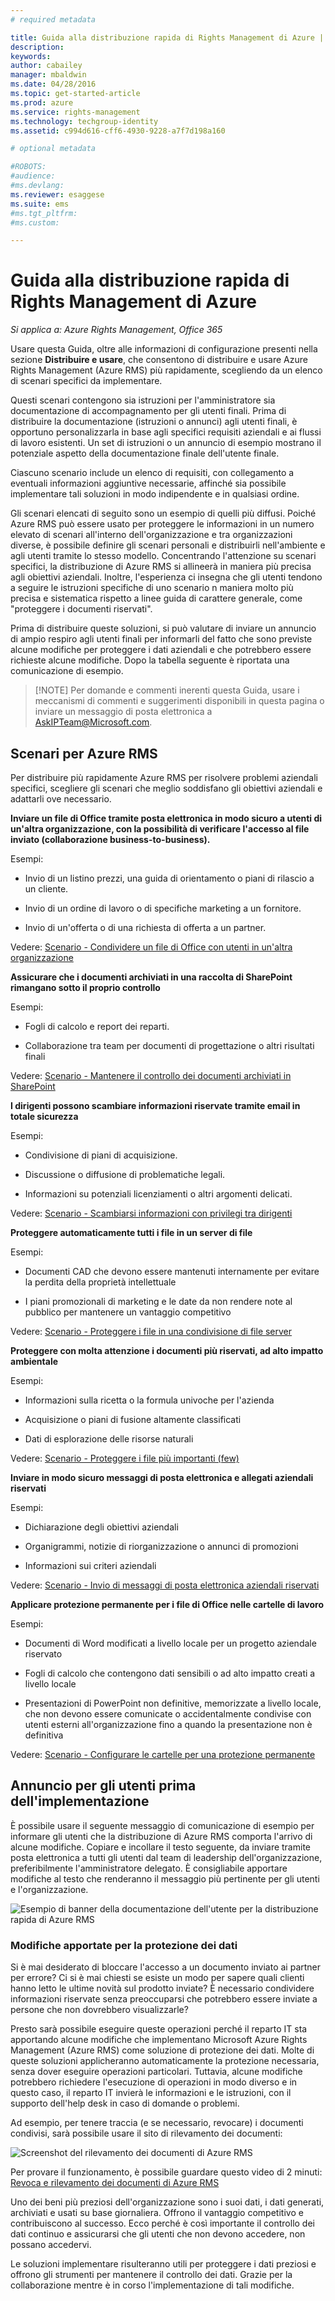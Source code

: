 ```yaml
---
# required metadata

title: Guida alla distribuzione rapida di Rights Management di Azure | Azure RMS
description:
keywords:
author: cabailey
manager: mbaldwin
ms.date: 04/28/2016
ms.topic: get-started-article
ms.prod: azure
ms.service: rights-management
ms.technology: techgroup-identity
ms.assetid: c994d616-cff6-4930-9228-a7f7d198a160

# optional metadata

#ROBOTS:
#audience:
#ms.devlang:
ms.reviewer: esaggese
ms.suite: ems
#ms.tgt_pltfrm:
#ms.custom:

---
```


# Guida alla distribuzione rapida di Rights Management di Azure

*Si applica a: Azure Rights Management, Office 365*

Usare questa Guida, oltre alle informazioni di configurazione presenti nella sezione **Distribuire e usare**, che consentono di distribuire e usare Azure Rights Management (Azure RMS) più rapidamente, scegliendo da un elenco di scenari specifici da implementare.

Questi scenari contengono sia istruzioni per l'amministratore sia documentazione di accompagnamento per gli utenti finali. Prima di distribuire la documentazione (istruzioni o annunci) agli utenti finali, è opportuno personalizzarla in base agli specifici requisiti aziendali e ai flussi di lavoro esistenti. Un set di istruzioni o un annuncio di esempio mostrano il potenziale aspetto della documentazione finale dell'utente finale.

Ciascuno scenario include un elenco di requisiti, con collegamento a eventuali informazioni aggiuntive necessarie, affinché sia possibile implementare tali soluzioni in modo indipendente e in qualsiasi ordine.

Gli scenari elencati di seguito sono un esempio di quelli più diffusi. Poiché Azure RMS può essere usato per proteggere le informazioni in un numero elevato di scenari all'interno dell'organizzazione e tra organizzazioni diverse, è possibile definire gli scenari personali e distribuirli nell'ambiente e agli utenti tramite lo stesso modello. Concentrando l'attenzione su scenari specifici, la distribuzione di Azure RMS si allineerà in maniera più precisa agli obiettivi aziendali. Inoltre, l'esperienza ci insegna che gli utenti tendono a seguire le istruzioni specifiche di uno scenario n maniera molto più precisa e sistematica rispetto a linee guida di carattere generale, come "proteggere i documenti riservati".

Prima di distribuire queste soluzioni, si può valutare di inviare un annuncio di ampio respiro agli utenti finali per informarli del fatto che sono previste alcune modifiche per proteggere i dati aziendali e che potrebbero essere richieste alcune modifiche. Dopo la tabella seguente è riportata una comunicazione di esempio.

> [!NOTE] Per domande e commenti inerenti questa Guida, usare i meccanismi di commenti e suggerimenti disponibili in questa pagina o inviare un messaggio di posta elettronica a [AskIPTeam@Microsoft.com](mailto:%20askipteam@microsoft.com?subject=Rapid%20Deployment%20Guide%20feedback).

## Scenari per Azure RMS
Per distribuire più rapidamente Azure RMS per risolvere problemi aziendali specifici, scegliere gli scenari che meglio soddisfano gli obiettivi aziendali e adattarli ove necessario.



**Inviare un file di Office tramite posta elettronica in modo sicuro a utenti di un'altra organizzazione, con la possibilità di verificare l'accesso al file inviato (collaborazione business-to-business).**

Esempi:

- Invio di un listino prezzi, una guida di orientamento o piani di rilascio a un cliente.

- Invio di un ordine di lavoro o di specifiche marketing a un fornitore.

- Invio di un'offerta o di una richiesta di offerta a un partner.

Vedere: [Scenario - Condividere un file di Office con utenti in un'altra organizzazione](scenario-share-office-file-externally.md)

**Assicurare che i documenti archiviati in una raccolta di SharePoint rimangano sotto il proprio controllo**

Esempi:

- Fogli di calcolo e report dei reparti.

- Collaborazione tra team per documenti di progettazione o altri risultati finali

Vedere: [Scenario - Mantenere il controllo dei documenti archiviati in SharePoint](scenario-sharepoint.md)

**I dirigenti possono scambiare informazioni riservate tramite email in totale sicurezza**

Esempi:

- Condivisione di piani di acquisizione.

- Discussione o diffusione di problematiche legali.

- Informazioni su potenziali licenziamenti o altri argomenti delicati.

Vedere: [Scenario - Scambiarsi informazioni con privilegi tra dirigenti](scenario-executives-email.md)

**Proteggere automaticamente tutti i file in un server di file**

Esempi:

- Documenti CAD che devono essere mantenuti internamente per evitare la perdita della proprietà intellettuale

- I piani promozionali di marketing e le date da non rendere note al pubblico per mantenere un vantaggio competitivo

Vedere: [Scenario - Proteggere i file in una condivisione di file server](scenario-fci.md)

**Proteggere con molta attenzione i documenti più riservati, ad alto impatto ambientale**

Esempi:

- Informazioni sulla ricetta o la formula univoche per l'azienda

- Acquisizione o piani di fusione altamente classificati

- Dati di esplorazione delle risorse naturali

Vedere: [Scenario - Proteggere i file più importanti &#40;few&#41;](scenario-secure-most-valuable-files.md)

**Inviare in modo sicuro messaggi di posta elettronica e allegati aziendali riservati**

Esempi:

- Dichiarazione degli obiettivi aziendali

- Organigrammi, notizie di riorganizzazione o annunci di promozioni

- Informazioni sui criteri aziendali

Vedere: [Scenario - Invio di messaggi di posta elettronica aziendali riservati](scenario-company-confidential-email.md)

**Applicare protezione permanente per i file di Office nelle cartelle di lavoro**

Esempi:

- Documenti di Word modificati a livello locale per un progetto aziendale riservato

- Fogli di calcolo che contengono dati sensibili o ad alto impatto creati a livello locale

- Presentazioni di PowerPoint non definitive, memorizzate a livello locale, che non devono essere comunicate o accidentalmente condivise con utenti esterni all'organizzazione fino a quando la presentazione non è definitiva

Vedere: [Scenario - Configurare le cartelle per una protezione permanente](scenario-work-folders.md)




## Annuncio per gli utenti prima dell'implementazione
È possibile usare il seguente messaggio di comunicazione di esempio per informare gli utenti che la distribuzione di Azure RMS comporta l'arrivo di alcune modifiche. Copiare e incollare il testo seguente, da inviare tramite posta elettronica a tutti gli utenti dal team di leadership dell'organizzazione, preferibilmente l'amministratore delegato. È consigliabile apportare modifiche al testo che renderanno il messaggio più pertinente per gli utenti e l'organizzazione.

![Esempio di banner della documentazione dell'utente per la distribuzione rapida di Azure RMS](../media/AzRMS_ExampleBanner.png)

### Modifiche apportate per la protezione dei dati
Si è mai desiderato di bloccare l'accesso a un documento inviato ai partner per errore? Ci si è mai chiesti se esiste un modo per sapere quali clienti hanno letto le ultime novità sul prodotto inviate? È necessario condividere informazioni riservate senza preoccuparsi che potrebbero essere inviate a persone che non dovrebbero visualizzarle?

Presto sarà possibile eseguire queste operazioni perché il reparto IT sta apportando alcune modifiche che implementano Microsoft Azure Rights Management (Azure RMS) come soluzione di protezione dei dati. Molte di queste soluzioni applicheranno automaticamente la protezione necessaria, senza dover eseguire operazioni particolari. Tuttavia, alcune modifiche potrebbero richiedere l'esecuzione di operazioni in modo diverso e in questo caso, il reparto IT invierà le informazioni e le istruzioni, con il supporto dell'help desk in caso di domande o problemi.

Ad esempio, per tenere traccia (e se necessario, revocare) i documenti condivisi, sarà possibile usare il sito di rilevamento dei documenti:

![Screenshot del rilevamento dei documenti di Azure RMS](../media/AzRMS_Tutorial_5_Screenshots.png)

Per provare il funzionamento, è possibile guardare questo video di 2 minuti: [Revoca e rilevamento dei documenti di Azure RMS](https://channel9.msdn.com/Series/Information-Protection/Azure-RMS-Document-Tracking-and-Revocation)

Uno dei beni più preziosi dell'organizzazione sono i suoi dati, i dati generati, archiviati e usati su base giornaliera. Offrono il vantaggio competitivo e contribuiscono al successo. Ecco perché è così importante il controllo dei dati continuo e assicurarsi che gli utenti che non devono accedere, non possano accedervi.

Le soluzioni implementare risulteranno utili per proteggere i dati preziosi e offrono gli strumenti per mantenere il controllo dei dati. Grazie per la collaborazione mentre è in corso l'implementazione di tali modifiche.



<!--HONumber=May16_HO2-->


